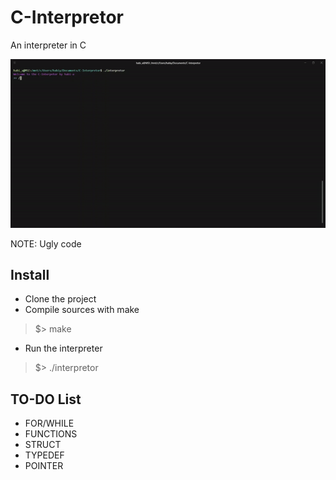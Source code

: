 # C-Interpretor
An interpreter in C

![Alt Text](rsc/demo.gif)

NOTE: Ugly code

## Install
* Clone the project
* Compile sources with make
>  $> make
* Run the interpreter
>  $> ./interpretor

## TO-DO List
* FOR/WHILE
* FUNCTIONS
* STRUCT
* TYPEDEF
* POINTER

